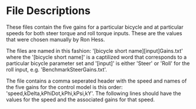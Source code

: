 File Descriptions
=================
These files contain the five gains for a particular bicycle and at particular
speeds for both steer torque and roll torque inputs. These are the values that
were chosen manually by Ron Hess.

The files are named in this fashion: '[bicycle short name][input]Gains.txt'
where the '[bicycle short name]' is a captilized word that corresponds to a
particular bicycle parameter set and '[input]' is either 'Steer' or 'Roll' for
the roll input, e.g. 'BenchmarkSteerGains.txt'.

The file contains a comma seperated header with the speed and names of the five
gains for the control model is this order: 'speed,kDelta,kPhiDot,kPhi,kPsi,kY'.
The following lines should have the values for the speed and the associated
gains for that speed.
